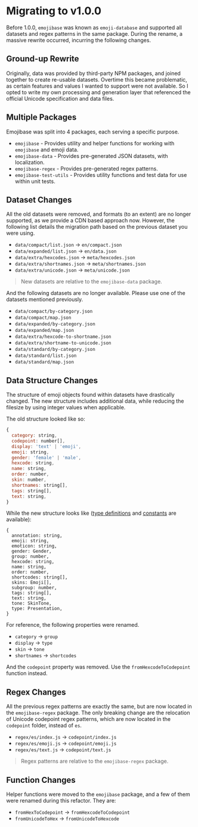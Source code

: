 # Migrating to v1.0.0

Before 1.0.0, `emojibase` was known as `emoji-database` and supported all datasets and regex
patterns in the same package. During the rename, a massive rewrite occurred, incurring the following
changes.

## Ground-up Rewrite

Originally, data was provided by third-party NPM packages, and joined together to create re-usable
datasets. Overtime this became problematic, as certain features and values I wanted to support were
not available. So I opted to write my own processing and generation layer that referenced the
official Unicode specification and data files.

## Multiple Packages

Emojibase was split into 4 packages, each serving a specific purpose.

- `emojibase` - Provides utility and helper functions for working with `emojibase` and emoji data.
- `emojibase-data` - Provides pre-generated JSON datasets, with localization.
- `emojibase-regex` - Provides pre-generated regex patterns.
- `emojibase-test-utils` - Provides utility functions and test data for use within unit tests.

## Dataset Changes

All the old datasets were removed, and formats (to an extent) are no longer supported, as we provide
a CDN based approach now. However, the following list details the migration path based on the
previous dataset you were using.

- `data/compact/list.json` -> `en/compact.json`
- `data/expanded/list.json` -> `en/data.json`
- `data/extra/hexcodes.json` -> `meta/hexcodes.json`
- `data/extra/shortnames.json` -> `meta/shortnames.json`
- `data/extra/unicode.json` -> `meta/unicode.json`

> New datasets are relative to the `emojibase-data` package.

And the following datasets are no longer available. Please use one of the datasets mentioned
previously.

- `data/compact/by-category.json`
- `data/compact/map.json`
- `data/expanded/by-category.json`
- `data/expanded/map.json`
- `data/extra/hexcode-to-shortname.json`
- `data/extra/shortname-to-unicode.json`
- `data/standard/by-category.json`
- `data/standard/list.json`
- `data/standard/map.json`

## Data Structure Changes

The structure of emoji objects found within datasets have drastically changed. The new structure
includes additional data, while reducing the filesize by using integer values when applicable.

The old structure looked like so:

```js
{
  category: string,
  codepoint: number[],
  display: 'text' | 'emoji',
  emoji: string,
  gender: 'female' | 'male',
  hexcode: string,
  name: string,
  order: number,
  skin: number,
  shortnames: string[],
  tags: string[],
  text: string,
}
```

While the new structure looks like ([type definitions][typedefs] and [constants][consts] are
available):

```
{
  annotation: string,
  emoji: string,
  emoticon: string,
  gender: Gender,
  group: number,
  hexcode: string,
  name: string,
  order: number,
  shortcodes: string[],
  skins: Emoji[],
  subgroup: number,
  tags: string[],
  text: string,
  tone: SkinTone,
  type: Presentation,
}
```

For reference, the following properties were renamed.

- `category` -> `group`
- `display` -> `type`
- `skin` -> `tone`
- `shortnames` -> `shortcodes`

And the `codepoint` property was removed. Use the `fromHexcodeToCodepoint` function instead.

## Regex Changes

All the previous regex patterns are exactly the same, but are now located in the `emojibase-regex`
package. The only breaking change are the relocation of Unicode codepoint regex patterns, which are
now located in the `codepoint` folder, instead of `es`.

- `regex/es/index.js` -> `codepoint/index.js`
- `regex/es/emoji.js` -> `codepoint/emoji.js`
- `regex/es/text.js` -> `codepoint/text.js`

> Regex patterns are relative to the `emojibase-regex` package.

## Function Changes

Helper functions were moved to the `emojibase` package, and a few of them were renamed during this
refactor. They are:

- `fromHexToCodepoint` -> `fromHexcodeToCodepoint`
- `fromUnicodeToHex` -> `fromUnicodeToHexcode`

[consts]: https://github.com/milesj/emojibase/blob/master/packages/core/src/constants.ts
[typedefs]: https://github.com/milesj/emojibase/blob/master/packages/core/src/types.ts

